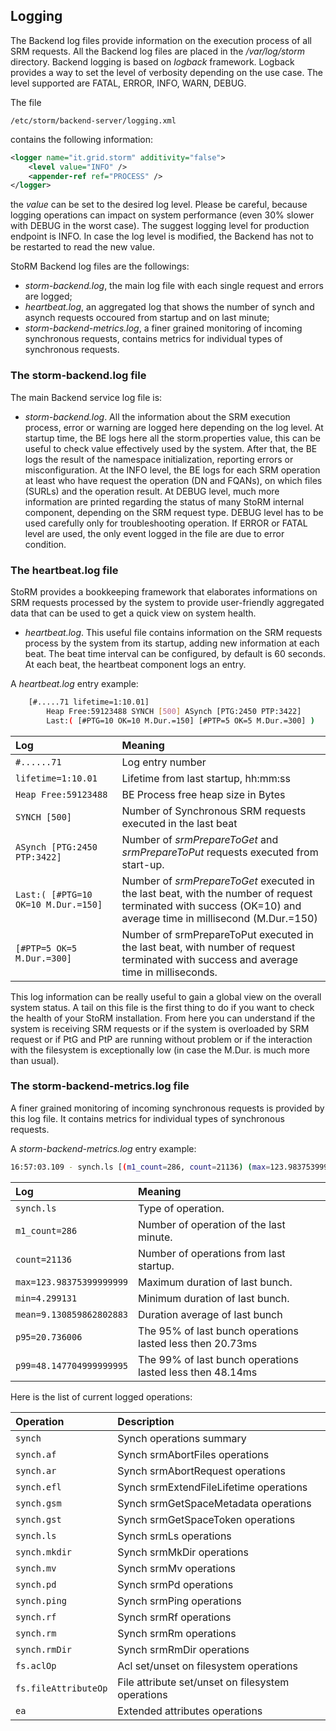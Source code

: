 ## Logging

The Backend log files provide information on the execution process of all SRM requests. All the Backend log files are placed in the _/var/log/storm_ directory. Backend logging is based on *logback* framework. Logback provides a way to set the level of verbosity depending on the use case. The level supported are FATAL, ERROR, INFO, WARN, DEBUG.

The file

    /etc/storm/backend-server/logging.xml

contains the following information:

```xml
<logger name="it.grid.storm" additivity="false">
    <level value="INFO" />
    <appender-ref ref="PROCESS" />
</logger>
```

the *value* can be set to the desired log level. Please be careful, because logging operations can impact on system performance (even 30% slower with DEBUG in the worst case). The suggest logging level for production endpoint is INFO. In case the log level is modified, the Backend has not to be restarted to read the new value.

StoRM Backend log files are the followings:

* _storm-backend.log_, the main log file with each single request and errors are logged;
* _heartbeat.log_, an aggregated log that shows the number of synch and asynch requests occoured from startup and on last minute;
* _storm-backend-metrics.log_, a finer grained monitoring of incoming synchronous requests, contains metrics for individual types of synchronous requests.   

### The storm-backend.log file

The main Backend service log file is:

- _storm-backend.log_. All the information about the SRM execution process, error or warning are logged here depending on the log level. At startup time, the BE logs here all the storm.properties value, this can be useful to check value effectively used by the system. After that, the BE logs the result of the namespace initialization, reporting errors or misconfiguration. At the INFO level, the BE logs for each SRM operation at least who have request the operation (DN and FQANs), on which files (SURLs) and the operation result. At DEBUG level, much more information are printed regarding the status of many StoRM internal component, depending on the SRM request type. DEBUG level has to be used carefully only for troubleshooting operation. If ERROR or FATAL level are used, the only event logged in the file are due to error condition.

### The heartbeat.log file

StoRM provides a bookkeeping framework that elaborates informations on SRM requests processed by the system to provide user-friendly aggregated data that can be used to get a quick view on system health.

- _heartbeat.log_. This useful file contains information on the SRM requests process by the system from its startup, adding new information at each beat. The beat time interval can be configured, by default is 60 seconds. At each beat, the heartbeat component logs an entry.

A _heartbeat.log_ entry example:

```bash
    [#.....71 lifetime=1:10.01]
        Heap Free:59123488 SYNCH [500] ASynch [PTG:2450 PTP:3422]
        Last:( [#PTG=10 OK=10 M.Dur.=150] [#PTP=5 OK=5 M.Dur.=300] )
```

|   Log     |   Meaning     |
|:----------|:--------------|
| `#......71`            | Log entry number
| `lifetime=1:10.01`     | Lifetime from last startup, hh:mm:ss
| `Heap Free:59123488`   | BE Process free heap size in Bytes
| `SYNCH [500]`          | Number of Synchronous SRM requests executed in the last beat
| `ASynch [PTG:2450 PTP:3422]` | Number of _srmPrepareToGet_ and _srmPrepareToPut_ requests executed from start-up.
| `Last:( [#PTG=10 OK=10 M.Dur.=150]` | Number of _srmPrepareToGet_ executed in the last beat, with the number of request terminated with success (OK=10) and average time in millisecond (M.Dur.=150)
| `[#PTP=5 OK=5 M.Dur.=300]` | Number of srmPrepareToPut executed in the last beat, with number of request terminated with success and average time in milliseconds.

This log information can be really useful to gain a global view on the overall system status. A tail on this file is the first thing to do if you want to check the health of your StoRM installation. From here you can understand if the system is receiving SRM requests or if the system is overloaded by SRM request or if PtG and PtP are running without problem or if the interaction with the filesystem is exceptionally low (in case the M.Dur. is much more than usual).

### The storm-backend-metrics.log file

A finer grained monitoring of incoming synchronous requests is provided by this log file. It contains metrics for individual types of synchronous requests.

A _storm-backend-metrics.log_ entry example:

```bash
16:57:03.109 - synch.ls [(m1_count=286, count=21136) (max=123.98375399999999, min=4.299131, mean=9.130859862802883, p95=20.736006, p99=48.147704999999995) (m1_rate=4.469984951030006, mean_rate=0.07548032009470132)] duration_units=milliseconds, rate_units=events/second
```

|   Log                    |   Meaning           |
|:-------------------------|:--------------------|
| `synch.ls`               | Type of operation.
| `m1_count=286`           | Number of operation of the last minute.
| `count=21136`            | Number of operations from last startup.
| `max=123.98375399999999` | Maximum duration of last bunch.
| `min=4.299131`           | Minimum duration of last bunch.
| `mean=9.130859862802883` | Duration average of last bunch
| `p95=20.736006`          | The 95% of last bunch operations lasted less then 20.73ms
| `p99=48.147704999999995` | The 99% of last bunch operations lasted less then 48.14ms

Here is the list of current logged operations:

|   Operation          |   Description       |
|:---------------------|:--------------------|
| `synch`              | Synch operations summary
| `synch.af`           | Synch srmAbortFiles operations
| `synch.ar`           | Synch srmAbortRequest operations
| `synch.efl`          | Synch srmExtendFileLifetime operations
| `synch.gsm`          | Synch srmGetSpaceMetadata operations
| `synch.gst`          | Synch srmGetSpaceToken operations
| `synch.ls`           | Synch srmLs operations
| `synch.mkdir`        | Synch srmMkDir operations
| `synch.mv`           | Synch srmMv operations
| `synch.pd`           | Synch srmPd operations
| `synch.ping`         | Synch srmPing operations
| `synch.rf`           | Synch srmRf operations
| `synch.rm`           | Synch srmRm operations
| `synch.rmDir`        | Synch srmRmDir operations
| `fs.aclOp`           | Acl set/unset on filesystem operations
| `fs.fileAttributeOp` | File attribute set/unset on filesystem operations
| `ea`                 | Extended attributes operations

